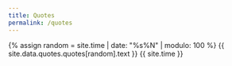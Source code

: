 ```yaml
---
title: Quotes
permalink: /quotes
---
```

<html><head>
 <title>Excuses For Lazy Coders</title>
 <style type="text/css">* {margin: 0;} html, body {height: 100%;} .wrapper {min-height: 100%; height: auto !important; height: 100%; margin: 0 auto -8em;} .footer, .push {height: 8em;}</style>
</head>
<body>
 <!-- <div class="wrapper">
  <center style="color: #333; padding-top: 200px; font-family: Courier; font-size: 24px; font-weight: bold;"><a href="/" rel="nofollow" style="text-decoration: none; color: #333;">You must be missing some of the dependencies</a></center>
  <div class="push"></div>
 </div> -->
{% assign random = site.time | date: "%s%N" | modulo: 100 %}
{{ site.data.quotes.quotes[random].text }}
{{ site.time  }}
 <!-- <ul>
{% for quote in site.data.quotes.quotes %}
  <li>
      {{ quote.text }}
      <br>
  </li>
{% endfor %}
</ul> -->
</body></html>